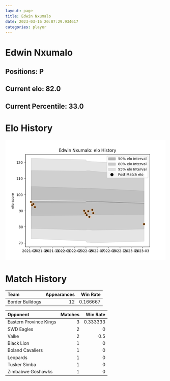 ```yaml
---  
layout: page  
title: Edwin Nxumalo  
date: 2023-03-16 20:07:29.934617  
categories: player  
---
```

# Edwin Nxumalo

## Positions: P

## Current elo: 82.0

## Current Percentile: 33.0

# Elo History


![elo history](history_EdwinNxumalo.png)
# Match History


| Team            |   Appearances |   Win Rate |
|:----------------|--------------:|-----------:|
| Border Bulldogs |            12 |   0.166667 |

| Opponent               |   Matches |   Win Rate |
|:-----------------------|----------:|-----------:|
| Eastern Province Kings |         3 |   0.333333 |
| SWD Eagles             |         2 |   0        |
| Valke                  |         2 |   0.5      |
| Black Lion             |         1 |   0        |
| Boland Cavaliers       |         1 |   0        |
| Leopards               |         1 |   0        |
| Tusker Simba           |         1 |   0        |
| Zimbabwe Goshawks      |         1 |   0        |